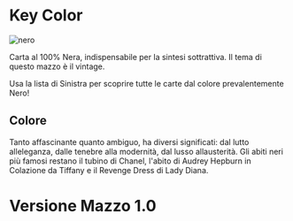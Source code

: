# Key Color

![nero](../eg/key.jpg)

Carta al 100% Nera, indispensabile per la sintesi sottrattiva. Il tema di questo mazzo è il vintage.

Usa la lista di Sinistra per scoprire tutte le carte dal colore prevalentemente Nero!

## Colore

Tanto affascinante quanto ambiguo, ha diversi significati: dal lutto alleleganza, dalle tenebre alla modernità, dal lusso allausterità. Gli abiti neri più famosi restano il tubino di Chanel, l'abito di Audrey Hepburn in Colazione da Tiffany e il Revenge Dress di Lady Diana.

# Versione Mazzo 1.0